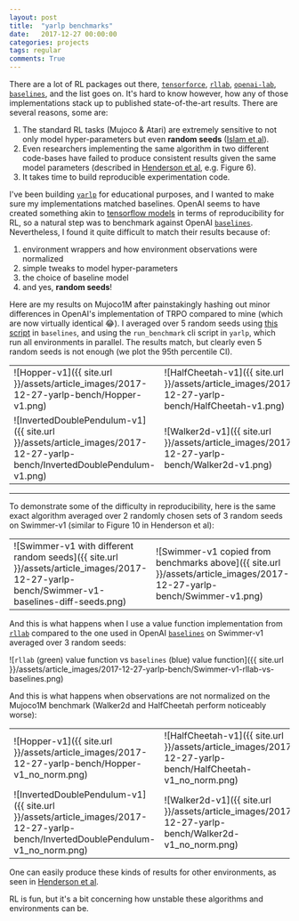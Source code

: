```yaml
---
layout: post
title:  "yarlp benchmarks"
date:   2017-12-27 00:00:00
categories: projects
tags: regular
comments: True
---
```


There are a lot of RL packages out there, [`tensorforce`][tensorforce], [`rllab`][rllab], [`openai-lab`][openailab], [`baselines`][baselines], and the list goes on. It's hard to know however, how any of those implementations stack up to published state-of-the-art results. There are several reasons, some are: 

1. The standard RL tasks (Mujoco & Atari) are extremely sensitive to not only model hyper-parameters but even **random seeds** ([Islam et al][islametal]).
2. Even researchers implementing the same algorithm in two different code-bases have failed to produce consistent results given the same model parameters (described in [Henderson et al][hendersonetal], e.g. Figure 6).
3. It takes time to build reproducible experimentation code.

I've been building [`yarlp`][yarlp] for educational purposes, and I wanted to make sure my implementations matched baselines. OpenAI seems to have created something akin to [tensorflow models][tensorflowmodels] in terms of reproducibility for RL, so a natural step was to benchmark against OpenAI [`baselines`][baselines]. Nevertheless, I found it quite difficult to match their results because of:

1. environment wrappers and how environment observations were normalized
2. simple tweaks to model hyper-parameters
3. the choice of baseline model
4. and yes, **random seeds**!


Here are my results on Mujoco1M after painstakingly hashing out minor differences in OpenAI's implementation of TRPO compared to mine (which are now virtually identical 😂). I averaged over 5 random seeds using [this script][baselinesscript] in `baselines`, and using the `run_benchmark` cli script in `yarlp`, which run all environments in parallel. The results match, but clearly even 5 random seeds is not enough (we plot the 95th percentile CI).

|   |   |   |   |
|---|---|---|---|
|![Hopper-v1]({{ site.url }}/assets/article_images/2017-12-27-yarlp-bench/Hopper-v1.png)|![HalfCheetah-v1]({{ site.url }}/assets/article_images/2017-12-27-yarlp-bench/HalfCheetah-v1.png)|![Reacher-v1]({{ site.url }}/assets/article_images/2017-12-27-yarlp-bench/Reacher-v1.png)|![Swimmer-v1]({{ site.url }}/assets/article_images/2017-12-27-yarlp-bench/Swimmer-v1.png)|
|![InvertedDoublePendulum-v1]({{ site.url }}/assets/article_images/2017-12-27-yarlp-bench/InvertedDoublePendulum-v1.png)|![Walker2d-v1]({{ site.url }}/assets/article_images/2017-12-27-yarlp-bench/Walker2d-v1.png)|![InvertedPendulum-v1]({{ site.url }}/assets/article_images/2017-12-27-yarlp-bench/InvertedPendulum-v1.png)|


---

To demonstrate some of the difficulty in reproducibility, here is the same exact algorithm averaged over 2 randomly chosen sets of 3 random seeds on Swimmer-v1 (similar to Figure 10 in Henderson et al):

|	|	|
|---|---|
|![Swimmer-v1 with different random seeds]({{ site.url }}/assets/article_images/2017-12-27-yarlp-bench/Swimmer-v1-baselines-diff-seeds.png)|![Swimmer-v1 copied from benchmarks above]({{ site.url }}/assets/article_images/2017-12-27-yarlp-bench/Swimmer-v1.png)|


And this is what happens when I use a value function implementation from [`rllab`][rllab] compared to the one used in OpenAI [`baselines`][baselines] on Swimmer-v1 averaged over 3 random seeds:

![`rllab` (green) value function vs `baselines` (blue) value function]({{ site.url }}/assets/article_images/2017-12-27-yarlp-bench/Swimmer-v1-rllab-vs-baselines.png)

And this is what happens when observations are not normalized on the Mujoco1M benchmark (Walker2d and HalfCheetah perform noticeably worse):

|   |   |   |   |
|---|---|---|---|
|![Hopper-v1]({{ site.url }}/assets/article_images/2017-12-27-yarlp-bench/Hopper-v1_no_norm.png)|![HalfCheetah-v1]({{ site.url }}/assets/article_images/2017-12-27-yarlp-bench/HalfCheetah-v1_no_norm.png)|![Reacher-v1]({{ site.url }}/assets/article_images/2017-12-27-yarlp-bench/Reacher-v1_no_norm.png)|![Swimmer-v1]({{ site.url }}/assets/article_images/2017-12-27-yarlp-bench/Swimmer-v1_no_norm.png)|
|![InvertedDoublePendulum-v1]({{ site.url }}/assets/article_images/2017-12-27-yarlp-bench/InvertedDoublePendulum-v1_no_norm.png)|![Walker2d-v1]({{ site.url }}/assets/article_images/2017-12-27-yarlp-bench/Walker2d-v1_no_norm.png)|![InvertedPendulum-v1]({{ site.url }}/assets/article_images/2017-12-27-yarlp-bench/InvertedPendulum-v1_no_norm.png)|

One can easily produce these kinds of results for other environments, as seen in [Henderson et al][hendersonetal].

RL is fun, but it's a bit concerning how unstable these algorithms and environments can be.


[hendersonetal]: https://arxiv.org/pdf/1709.06560.pdf 
[islametal]: https://arxiv.org/pdf/1708.04133.pdf
[tensorforce]: https://github.com/reinforceio/tensorforce
[openai_lab]: https://github.com/kengz/openai_lab
[tensorflowmodels]: https://github.com/tensorflow/models
[yarlp]: https://github.com/btaba/yarlp
[tensorforce]: https://github.com/reinforceio/tensorforce
[baselines]: https://github.com/openai/baselines
[openailab]: https://github.com/kengz/openai_lab
[rllab]: https://github.com/rll/rllab
[baselinesscript]: https://github.com/btaba/baselines/blob/master/baselines/trpo_mpi/run_trpo_experiment.py
